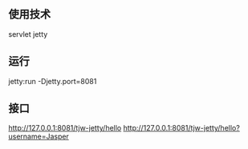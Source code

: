 ## 使用技术
servlet
jetty

## 运行
jetty:run -Djetty.port=8081

## 接口
http://127.0.0.1:8081/tjw-jetty/hello
http://127.0.0.1:8081/tjw-jetty/hello?username=Jasper